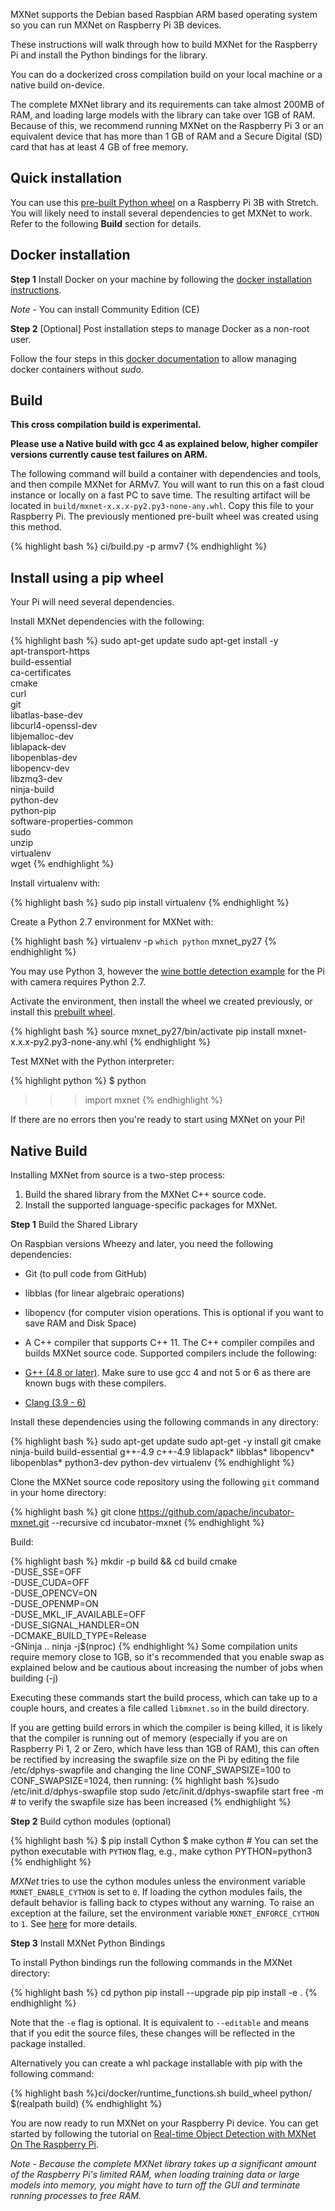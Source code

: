 
MXNet supports the Debian based Raspbian ARM based operating system so you can run MXNet on
Raspberry Pi 3B
devices.

These instructions will walk through how to build MXNet for the Raspberry Pi and install the
Python bindings
for the library.

You can do a dockerized cross compilation build on your local machine or a native build
on-device.

The complete MXNet library and its requirements can take almost 200MB of RAM, and loading
large models with
the library can take over 1GB of RAM. Because of this, we recommend running MXNet on the
Raspberry Pi 3 or
an equivalent device that has more than 1 GB of RAM and a Secure Digital (SD) card that has
at least 4 GB of
free memory.

## Quick installation
You can use this [pre-built Python
wheel](https://mxnet-public.s3.amazonaws.com/install/raspbian/mxnet-1.5.0-py2.py3-none-any.whl)
on a
Raspberry Pi 3B with Stretch. You will likely need to install several dependencies to get
MXNet to work.
Refer to the following **Build** section for details.

## Docker installation
**Step 1** Install Docker on your machine by following the [docker installation
instructions](https://docs.docker.com/engine/installation/linux/ubuntu/#install-using-the-repository).

*Note* - You can install Community Edition (CE)

**Step 2** [Optional] Post installation steps to manage Docker as a non-root user.

Follow the four steps in this [docker
documentation](https://docs.docker.com/engine/installation/linux/linux-postinstall/#manage-docker-as-a-non-root-user)
to allow managing docker containers without *sudo*.

## Build

**This cross compilation build is experimental.**

**Please use a Native build with gcc 4 as explained below, higher compiler versions
currently cause test
failures on ARM.**

The following command will build a container with dependencies and tools,
and then compile MXNet for ARMv7.
You will want to run this on a fast cloud instance or locally on a fast PC to save time.
The resulting artifact will be located in `build/mxnet-x.x.x-py2.py3-none-any.whl`.
Copy this file to your Raspberry Pi.
The previously mentioned pre-built wheel was created using this method.

{% highlight bash %}
ci/build.py -p armv7
            {% endhighlight %}

## Install using a pip wheel

Your Pi will need several dependencies.

Install MXNet dependencies with the following:

{% highlight bash %}
sudo apt-get update
sudo apt-get install -y \
apt-transport-https \
build-essential \
ca-certificates \
cmake \
curl \
git \
libatlas-base-dev \
libcurl4-openssl-dev \
libjemalloc-dev \
liblapack-dev \
libopenblas-dev \
libopencv-dev \
libzmq3-dev \
ninja-build \
python-dev \
python-pip \
software-properties-common \
sudo \
unzip \
virtualenv \
wget
{% endhighlight %}

Install virtualenv with:

{% highlight bash %}
sudo pip install virtualenv
{% endhighlight %}

Create a Python 2.7 environment for MXNet with:

{% highlight bash %}
virtualenv -p `which python` mxnet_py27
{% endhighlight %}

You may use Python 3, however the [wine bottle detection
example](https://mxnet.incubator.apache.org/versions/master/tutorials/embedded/wine_detector.html)
for the
Pi with camera requires Python 2.7.

Activate the environment, then install the wheel we created previously, or install this
[prebuilt
wheel](https://mxnet-public.s3.amazonaws.com/install/raspbian/mxnet-1.5.0-py2.py3-none-any.whl).

{% highlight bash %}
source mxnet_py27/bin/activate
pip install mxnet-x.x.x-py2.py3-none-any.whl
{% endhighlight %}

Test MXNet with the Python interpreter:

{% highlight python %}
$ python

>>> import mxnet
{% endhighlight %}

If there are no errors then you're ready to start using MXNet on your Pi!

## Native Build

Installing MXNet from source is a two-step process:

1. Build the shared library from the MXNet C++ source code.
2. Install the supported language-specific packages for MXNet.

**Step 1** Build the Shared Library

On Raspbian versions Wheezy and later, you need the following dependencies:

- Git (to pull code from GitHub)

- libblas (for linear algebraic operations)

- libopencv (for computer vision operations. This is optional if you want to save RAM and
Disk Space)

- A C++ compiler that supports C++ 11. The C++ compiler compiles and builds MXNet source
code. Supported
compilers include the following:

- [G++ (4.8 or later)](https://gcc.gnu.org/gcc-4.8/). Make sure to use gcc 4 and not 5 or 6
as there are
known bugs with these compilers.
- [Clang (3.9 - 6)](https://clang.llvm.org/)

Install these dependencies using the following commands in any directory:

{% highlight bash %}
sudo apt-get update
sudo apt-get -y install git cmake ninja-build build-essential g++-4.9 c++-4.9 liblapack*
libblas* libopencv*
libopenblas* python3-dev python-dev virtualenv
{% endhighlight %}

Clone the MXNet source code repository using the following `git` command in your home
directory:

{% highlight bash %}
git clone https://github.com/apache/incubator-mxnet.git --recursive
cd incubator-mxnet
{% endhighlight %}

Build:

{% highlight bash %}
mkdir -p build && cd build
cmake \
-DUSE_SSE=OFF \
-DUSE_CUDA=OFF \
-DUSE_OPENCV=ON \
-DUSE_OPENMP=ON \
-DUSE_MKL_IF_AVAILABLE=OFF \
-DUSE_SIGNAL_HANDLER=ON \
-DCMAKE_BUILD_TYPE=Release \
-GNinja ..
ninja -j$(nproc)
{% endhighlight %}
Some compilation units require memory close to 1GB, so it's recommended that you enable swap
as
explained below and be cautious about increasing the number of jobs when building (-j)

Executing these commands start the build process, which can take up to a couple hours, and
creates a file
called `libmxnet.so` in the build directory.

If you are getting build errors in which the compiler is being killed, it is likely that the
compiler is running out of memory (especially if you are on Raspberry Pi 1, 2 or Zero, which
have
less than 1GB of RAM), this can often be rectified by increasing the swapfile size on the Pi
by
editing the file /etc/dphys-swapfile and changing the line CONF_SWAPSIZE=100 to
CONF_SWAPSIZE=1024,
then running:
{% highlight bash %}sudo /etc/init.d/dphys-swapfile stop
sudo /etc/init.d/dphys-swapfile start
free -m # to verify the swapfile size has been increased
{% endhighlight %}

**Step 2** Build cython modules (optional)

{% highlight bash %}
$ pip install Cython
$ make cython # You can set the python executable with `PYTHON` flag, e.g., make cython
PYTHON=python3
{% endhighlight %}

*MXNet* tries to use the cython modules unless the environment variable
`MXNET_ENABLE_CYTHON` is set to `0`.
If loading the cython modules fails, the default behavior is falling back to ctypes without
any warning. To
raise an exception at the failure, set the environment variable `MXNET_ENFORCE_CYTHON` to
`1`. See
[here](/faq/env_var.html) for more details.


**Step 3** Install MXNet Python Bindings

To install Python bindings run the following commands in the MXNet directory:

{% highlight bash %}
cd python
pip install --upgrade pip
pip install -e .
{% endhighlight %}

Note that the `-e` flag is optional. It is equivalent to `--editable` and means that if you
edit the source
files, these changes will be reflected in the package installed.

Alternatively you can create a whl package installable with pip with the following command:

{% highlight bash %}ci/docker/runtime_functions.sh build_wheel python/ $(realpath build)
{% endhighlight %}


You are now ready to run MXNet on your Raspberry Pi device. You can get started by following
the tutorial on
[Real-time Object Detection with MXNet On The Raspberry
Pi](https://mxnet.io/tutorials/embedded/wine_detector.html).

*Note - Because the complete MXNet library takes up a significant amount of the Raspberry
Pi's limited RAM,
when loading training data or large models into memory, you might have to turn off the GUI
and terminate
running processes to free RAM.*
